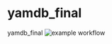 # yamdb_final
yamdb_final
![example workflow](https://github.com/Zizeka/yamdb_final/actions/workflows/yamdb_workflow.yml/badge.svg)
